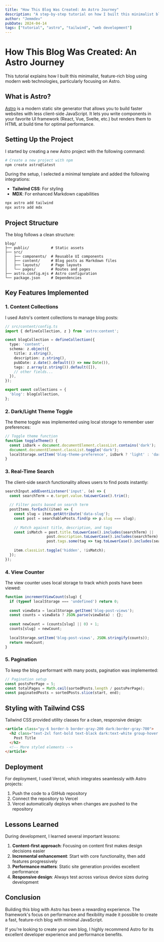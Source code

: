 ```yaml
---
title: "How This Blog Was Created: An Astro Journey"
description: "A step-by-step tutorial on how I built this minimalist blog using Astro, Tailwind CSS, and other modern web technologies"
author: "Jemmdev"
pubDate: 2024-04-14
tags: ["tutorial", "astro", "tailwind", "web development"]
---
```


# How This Blog Was Created: An Astro Journey

This tutorial explains how I built this minimalist, feature-rich blog using modern web technologies, particularly focusing on Astro.

## What is Astro?

[Astro](https://astro.build) is a modern static site generator that allows you to build faster websites with less client-side JavaScript. It lets you write components in your favorite UI framework (React, Vue, Svelte, etc.) but renders them to HTML at build time for optimal performance.

## Setting Up the Project

I started by creating a new Astro project with the following command:

```bash
# Create a new project with npm
npm create astro@latest
```

During the setup, I selected a minimal template and added the following integrations:

- **Tailwind CSS**: For styling
- **MDX**: For enhanced Markdown capabilities

```bash
npx astro add tailwind
npx astro add mdx
```

## Project Structure

The blog follows a clean structure:

```
blog/
├── public/          # Static assets
├── src/
│   ├── components/  # Reusable UI components
│   ├── content/     # Blog posts as Markdown files
│   ├── layouts/     # Page layouts
│   └── pages/       # Routes and pages
├── astro.config.mjs # Astro configuration
└── package.json     # Dependencies
```

## Key Features Implemented

### 1. Content Collections

I used Astro's content collections to manage blog posts:

```typescript
// src/content/config.ts
import { defineCollection, z } from 'astro:content';

const blogCollection = defineCollection({
  type: 'content',
  schema: z.object({
    title: z.string(),
    description: z.string(),
    pubDate: z.date().default(() => new Date()),
    tags: z.array(z.string()).default([]),
    // other fields...
  }),
});

export const collections = {
  'blog': blogCollection,
};
```

### 2. Dark/Light Theme Toggle

The theme toggle was implemented using local storage to remember user preferences:

```javascript
// Toggle theme function
function toggleTheme() {
  const isDark = document.documentElement.classList.contains('dark');
  document.documentElement.classList.toggle('dark');
  localStorage.setItem('blog-theme-preference', isDark ? 'light' : 'dark');
}
```

### 3. Real-Time Search

The client-side search functionality allows users to find posts instantly:

```javascript
searchInput.addEventListener('input', (e) => {
  const searchTerm = e.target.value.toLowerCase().trim();
  
  // Filter posts based on search term
  postItems.forEach((item) => {
    const slug = item.getAttribute('data-slug');
    const post = searchablePosts.find(p => p.slug === slug);
    
    // Match against title, description, and tags
    const isMatch = post.title.toLowerCase().includes(searchTerm) || 
                   post.description.toLowerCase().includes(searchTerm) ||
                   post.tags.some(tag => tag.toLowerCase().includes(searchTerm));
                   
    item.classList.toggle('hidden', !isMatch);
  });
});
```

### 4. View Counter

The view counter uses local storage to track which posts have been viewed:

```javascript
function incrementViewCount(slug) {
  if (typeof localStorage === 'undefined') return 0;
  
  const viewData = localStorage.getItem('blog-post-views');
  const counts = viewData ? JSON.parse(viewData) : {};
  
  const newCount = (counts[slug] || 0) + 1;
  counts[slug] = newCount;
  
  localStorage.setItem('blog-post-views', JSON.stringify(counts));
  return newCount;
}
```

### 5. Pagination

To keep the blog performant with many posts, pagination was implemented:

```javascript
// Pagination setup
const postsPerPage = 5;
const totalPages = Math.ceil(sortedPosts.length / postsPerPage);
const paginatedPosts = sortedPosts.slice(start, end);
```

## Styling with Tailwind CSS

Tailwind CSS provided utility classes for a clean, responsive design:

```html
<article class="py-6 border-b border-gray-200 dark:border-gray-700">
  <h2 class="text-2xl font-bold text-black dark:text-white group-hover:text-primary">
    Post Title
  </h2>
  <!-- More styled elements -->
</article>
```

## Deployment

For deployment, I used Vercel, which integrates seamlessly with Astro projects:

1. Push the code to a GitHub repository
2. Connect the repository to Vercel
3. Vercel automatically deploys when changes are pushed to the repository

## Lessons Learned

During development, I learned several important lessons:

1. **Content-first approach**: Focusing on content first makes design decisions easier
2. **Incremental enhancement**: Start with core functionality, then add features progressively
3. **Performance matters**: Static site generation provides excellent performance
4. **Responsive design**: Always test across various device sizes during development

## Conclusion

Building this blog with Astro has been a rewarding experience. The framework's focus on performance and flexibility made it possible to create a fast, feature-rich blog with minimal JavaScript.

If you're looking to create your own blog, I highly recommend Astro for its excellent developer experience and performance benefits. 